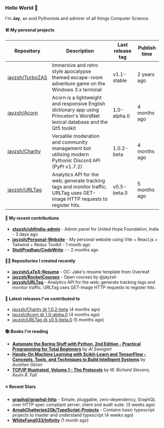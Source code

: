 ### Hello World 👋

I'm **Jay**, an avid Pythonista and admirer of all things Computer Science.

#### 🛠  My personal projects
Repository | Description | Last release tag | Publish time |
-----------|-------------|------------------|--------------|
 [jayzsh/TurboZAS](https://github.com/jayzsh/TurboZAS) | Immersive and retro style apocalypse themed escape-room adventure game on the Windows 3.x terminal | v1.1-stable | 2 years ago
 [jayzsh/Acorn](https://github.com/jayzsh/Acorn) | Acorn is a lightweight and responsive English dictionary app using Princeton's WordNet lexical database and the Qt5 toolkit  | 1.0-alpha.0 | 4 months ago
 [jayzsh/Charity](https://github.com/jayzsh/Charity) | Versatile moderation and community management bot utilising modern Pythonic Discord API (PyPI v1.7.2) | 1.0.2-beta | 4 months ago
 [jayzsh/URLTag](https://github.com/jayzsh/URLTag) | Analytics API for the web; generate tracking tags and monitor traffic. URLTag uses GET-image HTTP requests to register hits. | v0.5-beta.0 | 5 months ago

#### 📁 My recent contributions

<ul>
<li><b><a href="https://github.com/stazsh/uhfindia-admin">stazsh/uhfindia-admin</a></b> - Admin panel for United Hope Foundation, India - 3 days ago</li>
<li><b><a href="https://github.com/jayzsh/Personal-Website">jayzsh/Personal-Website</a></b> - My personal website using Vite + React.js + Tailwind + Redux Toolkit - 1 month ago</li>
<li><b><a href="https://github.com/StutiPradhan/CodeWrite">StutiPradhan/CodeWrite</a></b> -  - 2 months ago</li>
</ul>

#### 👨‍💻 Repositories I created recently
- **[jayzsh/LaTeX-Resume](https://github.com/jayzsh/LaTeX-Resume)** - OC: Jake's resume template from Overleaf
- **[jayzsh/RocketCourses](https://github.com/jayzsh/RocketCourses)** - Open courses by @jayzsh
- **[jayzsh/URLTag](https://github.com/jayzsh/URLTag)** - Analytics API for the web; generate tracking tags and monitor traffic. URLTag uses GET-image HTTP requests to register hits.

#### 🚀 Latest releases I've contributed to


- [jayzsh/Charity @ 1.0.2-beta](https://github.com/jayzsh/Charity/releases/tag/1.0.2-beta) (4 months ago)
- [jayzsh/Acorn @ 1.0-alpha.0](https://github.com/jayzsh/Acorn/releases/tag/1.0-alpha.0) (4 months ago)
- [jayzsh/URLTag @ v0.5-beta.0](https://github.com/jayzsh/URLTag/releases/tag/v0.5-beta.0) (5 months ago)

#### 📚 Books I'm reading
- **[Automate the Boring Stuff with Python, 2nd Edition - Practical Programming for Total Beginners](https://literal.club/jayzsh/book/al-sweigart-automate-the-boring-stuff-with-python-2nd-edition-x47zp)** by _Al Sweigart_
- **[Hands-On Machine Learning with Scikit-Learn and TensorFlow - Concepts, Tools, and Techniques to Build Intelligent Systems](https://literal.club/jayzsh/book/hands-on-machine-learning-with-scikit-learn-and-tensorflow-pw0fv)** by _Aurélien Géron_
- **[TCP/IP Illustrated, Volume 1 - The Protocols](https://literal.club/jayzsh/book/kevin-r-fall-w-richard-stevens-tcpip-illustrated-volume-1-q1kwv)** by _W. Richard Stevens, Kevin R. Fall_

#### ⭐ Recent Stars
- **[graphql/graphql-http](https://github.com/graphql/graphql-http)** - Simple, pluggable, zero-dependency, GraphQL over HTTP spec compliant server, client and audit suite. (3 weeks ago)
- **[ArnabChatterjee20k/TypeScript-Projects](https://github.com/ArnabChatterjee20k/TypeScript-Projects)** - Contains basic typescript projects to master and understand typescript (4 weeks ago)
- **[WhiteFang033/Infinity](https://github.com/WhiteFang033/Infinity)** (1 month ago)
